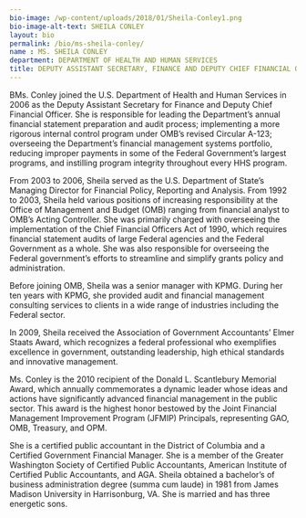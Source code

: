 ```yaml
---
bio-image: /wp-content/uploads/2018/01/Sheila-Conley1.png
bio-image-alt-text: SHEILA CONLEY
layout: bio
permalink: /bio/ms-sheila-conley/
name : MS. SHEILA CONLEY
department: DEPARTMENT OF HEALTH AND HUMAN SERVICES
title: DEPUTY ASSISTANT SECRETARY, FINANCE AND DEPUTY CHIEF FINANCIAL OFFICER
---
```

   BMs. Conley joined the U.S. Department of Health and Human Services in 2006 as the Deputy Assistant Secretary for Finance and Deputy Chief Financial Officer. She is responsible for leading the Department’s annual financial statement preparation and audit process; implementing a more rigorous internal control program under OMB’s revised Circular A-123; overseeing the Department’s financial management systems portfolio, reducing improper payments in some of the Federal Government’s largest programs, and instilling program integrity throughout every HHS program.
              
   From 2003 to 2006, Sheila served as the U.S. Department of State’s Managing Director for Financial Policy, Reporting and Analysis. From 1992 to 2003, Sheila held various positions of increasing responsibility at the Office of Management and Budget (OMB) ranging from financial analyst to OMB’s Acting Controller. She was primarily charged with overseeing the implementation of the Chief Financial Officers Act of 1990, which requires financial statement audits of large Federal agencies and the Federal Government as a whole. She was also responsible for overseeing the Federal government’s efforts to streamline and simplify grants policy and administration.
                  
   Before joining OMB, Sheila was a senior manager with KPMG. During her ten years with KPMG, she provided audit and financial management consulting services to clients in a wide range of industries including the Federal sector.
                  
   In 2009, Sheila received the Association of Government Accountants’ Elmer Staats Award, which recognizes a federal professional who exemplifies excellence in government, outstanding leadership, high ethical standards and innovative management.
                  
   Ms. Conley is the 2010 recipient of the Donald L. Scantlebury Memorial Award, which annually commemorates a dynamic leader whose ideas and actions have significantly advanced financial management in the public sector. This award is the highest honor bestowed by the Joint Financial Management Improvement Program (JFMIP) Principals, representing GAO, OMB, Treasury, and OPM.
                  
   She is a certified public accountant in the District of Columbia and a Certified Government Financial Manager. She is a member of the Greater Washington Society of Certified Public Accountants, American Institute of Certified Public Accountants, and AGA. Sheila obtained a bachelor’s of business administration degree (summa cum laude) in 1981 from James Madison University in Harrisonburg, VA. She is married and has three energetic sons.
    
    

